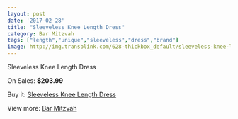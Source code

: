 ```yaml
---
layout: post
date: '2017-02-28'
title: "Sleeveless Knee Length Dress"
category: Bar Mitzvah
tags: ["length","unique","sleeveless","dress","brand"]
image: http://img.transblink.com/628-thickbox_default/sleeveless-knee-length-dress.jpg
---
```

Sleeveless Knee Length Dress

On Sales: **$203.99**
<a href="https://www.transblink.com/en/bar-mitzvah/171-sleeveless-knee-length-dress.html"><amp-img layout="responsive" width="600" height="600" src="//img.transblink.com/628-thickbox_default/sleeveless-knee-length-dress.jpg" alt="Sleeveless Knee Length Dress 0" /></a>
<a href="https://www.transblink.com/en/bar-mitzvah/171-sleeveless-knee-length-dress.html"><amp-img layout="responsive" width="600" height="600" src="//img.transblink.com/629-thickbox_default/sleeveless-knee-length-dress.jpg" alt="Sleeveless Knee Length Dress 1" /></a>
<a href="https://www.transblink.com/en/bar-mitzvah/171-sleeveless-knee-length-dress.html"><amp-img layout="responsive" width="600" height="600" src="//img.transblink.com/630-thickbox_default/sleeveless-knee-length-dress.jpg" alt="Sleeveless Knee Length Dress 2" /></a>

Buy it: [Sleeveless Knee Length Dress](https://www.transblink.com/en/bar-mitzvah/171-sleeveless-knee-length-dress.html "Sleeveless Knee Length Dress")

View more: [Bar Mitzvah](https://www.transblink.com/en/2-bar-mitzvah "Bar Mitzvah")